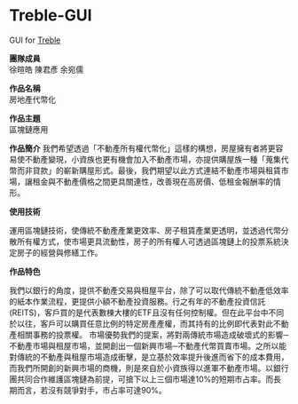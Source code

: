 # Treble-GUI
GUI for [Treble](https://github.com/EricChen1248/Treble)

**團隊成員**	
徐暄皓  陳君彥  余宛儒

**作品名稱**	
房地產代幣化

**作品主題**	
區塊鏈應用

**作品簡介** 
  我們希望透過「不動產所有權代幣化」這樣的構想，房屋擁有者將更容易使不動產變現，小資族也更有機會加入不動產市場，亦提供購屋族一種「蒐集代幣而非貸款」的嶄新購屋形式。最後，我們期望以此方式連結不動產市場與租賃市場，讓租金與不動產價格之間更具關連性，改善現在高房價、低租金報酬率的情形。
    
**使用技術**

  運用區塊鏈技術，使傳統不動產產業更效率、房子租賃產業更透明，並透過代幣分散所有權方式，使市場更具流動性，房子的所有權人可透過區塊鏈上的投票系統決定房子的經營與修繕工作。
    
**作品特色**

  我們以銀行的角度，提供不動產交易與租屋平台，除了可以取代傳統不動產低效率的紙本作業流程，更提供小額不動產投資服務。行之有年的不動產投資信託(REITS)，客戶買的是代表數棟大樓的ETF且沒有任何控制權。但在此平台中不同於以往，客戶可以購買任意比例的特定房產產權，而其持有的比例即代表對此不動產相關事務的投票權。
市場優勢我們的提案，將對兩傳統市場造成破壞式的影響─不動產市場與租屋市場，並開創出一個新興市場─不動產代幣買賣市場。之所以能對傳統的不動產與租屋市場造成衝擊，是立基於效率提升後進而省下的成本費用，而我們所開創的新興市場的商機，則是來自於小資族得以進軍不動產市場。以銀行團共同合作維護區塊鏈為前提，可搶下以上三個市場達10%的短期市占率。而長期而言，若沒有競爭對手，市占率可達90%。
